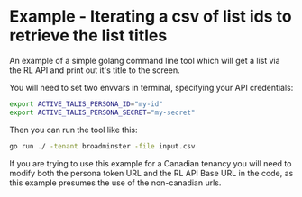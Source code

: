 # Example - Iterating a csv of list ids to retrieve the list titles

An example of a simple golang command line tool which will get a list via the RL API and print out it's title to the screen.

You will need to set two envvars in terminal, specifying your API credentials:

```bash
export ACTIVE_TALIS_PERSONA_ID="my-id"
export ACTIVE_TALIS_PERSONA_SECRET="my-secret"
```

Then you can run the tool like this:

```bash
go run ./ -tenant broadminster -file input.csv
```

If you are trying to use this example for a Canadian tenancy you will need to modify both the persona token URL and the RL API Base URL in the code,
as this example presumes the use of the non-canadian urls.
